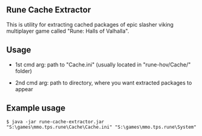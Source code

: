 ## Rune Cache Extractor

This is utility for extracting cached packages of epic slasher viking multiplayer game called "Rune: Halls of Valhalla".

## Usage

-   1st cmd arg: path to "Cache.ini" (usually located in "rune-hov/Cache/" folder)

-   2nd cmd arg: path to directory, where you want extracted packages to appear

## Example usage

	$ java -jar rune-cache-extractor.jar "S:\games\mmo.tps.rune\Cache\Cache.ini" "S:\games\mmo.tps.rune\System"